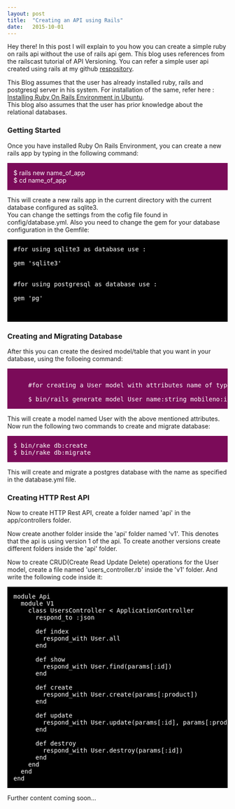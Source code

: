 ```yaml
---
layout: post
title:  "Creating an API using Rails"
date:   2015-10-01
---
```



<p class="intro"><span class="dropcap">H</span>ey there! In this post I will explain to you how you can create a simple ruby on rails api without the use of rails api gem. This blog uses references from the railscast tutorial of API Versioning. You can refer a simple user api created using rails at my github <a href="https://github.com/kspmayank/bookit">respository</a>.</p>

<p>This Blog assumes that the user has already installed ruby, rails and postgresql server in his system. For installation of the same, refer here : <a href="https://gorails.com/setup/ubuntu/14.10">Installing Ruby On Rails Environment in Ubuntu</a>.<br>This blog also assumes that the user has prior knowledge about the relational databases.</p>

<h3>Getting Started</h3>
<p>Once you have installed Ruby On Rails Environment, you can create a new rails app by typing in the following command:</p>
<p style="background: #7B0B59; padding:1em; color: #fff;"> $ rails new name_of_app<br>$ cd name_of_app</p>
<p>This will create a new rails app in the current directory with the current database configured as sqlite3.<br>You can change the settings from the cofig file found in config/database.yml. Also you need to change the gem for your database configuration in the Gemfile:</p>

<pre style="background: #000; padding:1em; color: #fff;">
#for using sqlite3 as database use :<br>
gem 'sqlite3'<br>

#for using postgresql as database use :<br>
gem 'pg'<br>

</pre>

<h3>Creating and Migrating Database</h3>

<p>After this you can create the desired model/table that you want in your database, using the folloeing command: </p>
<pre style="background: #7B0B59; padding:1em; color: #fff;"> 
	#for creating a User model with attributes name of type string and mobileno of type integer<br>
	$ bin/rails generate model User name:string mobileno:integer
</pre>
<p>This will create a model named User with the above mentioned attributes. Now run the following two commands to create and migrate database:</p>
<pre style="background: #7B0B59; padding:1em; color: #fff;">
$ bin/rake db:create
$ bin/rake db:migrate
</pre>
<p>This will create and migrate a postgres database with the name as specified in the database.yml file.</p>

<h3>Creating HTTP Rest API</h3>

<p>Now to create HTTP Rest API, create a folder named 'api' in the app/controllers folder.</p>
<p>Now create another folder inside the 'api' folder named 'v1'. This denotes that the api is using version 1 of the api. To create another versions create different folders inside the 'api' folder.</p>
<p>Now to create CRUD(Create Read Update Delete) operations for the User model, create a file named 'users_controller.rb' inside the 'v1' folder. And write the following code inside it:</p>

<pre style="color:#fff; background: #000; padding:1em;">
module Api
  module V1
    class UsersController < ApplicationController
      respond_to :json
      
      def index
        respond_with User.all
      end
      
      def show
        respond_with User.find(params[:id])
      end
      
      def create
        respond_with User.create(params[:product])
      end
      
      def update
        respond_with User.update(params[:id], params[:products])
      end
      
      def destroy
        respond_with User.destroy(params[:id])
      end
    end
  end
end
</pre>

<p>Further content coming soon...</p>

